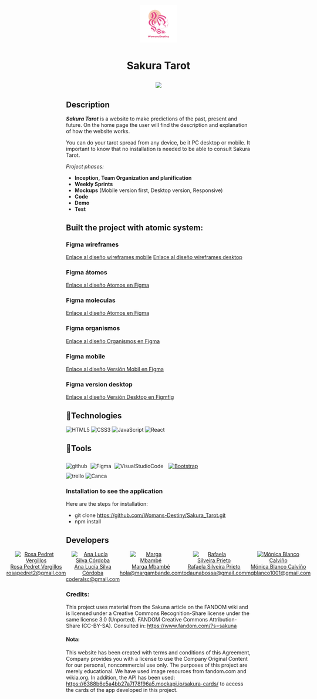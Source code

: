 # <p align="center"><img src="app/src/assets/womansDestiny.png"></img></p>

# <p align="center">Sakura Tarot
  <p align="center">
   <img src="https://img.shields.io/badge/STATUS-EN%20DESAROLLO-green">
   </p>
</p>


## Description

 ***Sakura Tarot*** is a website to make predictions of the past, present and future. On the home page the user will find the description and explanation of how the website works.

You can do your tarot spread from any device, be it PC desktop or mobile. It important to know that no installation is needed to be able to consult Sakura Tarot.

_Project phases:_

  -  **Inception, Team Organization and planification**
  - **Weekly Sprints**
  - **Mockups**  (Mobile version first, Desktop version, Responsive)
  - **Code**
  - **Demo**
  - **Test**

## Built the project with atomic system: 
### Figma wireframes
[Enlace al diseño wireframes mobile](app/src/assets/wireframeMobil.png)
[Enlace al diseño wireframes desktop](app/src/assetsfigmaDewireframeDesktop.png)
### Figma átomos
[Enlace al diseño Atomos en Figma](app/src/assets/atomos.png)
### Figma moleculas
[Enlace al diseño Atomos en Figma](app/src/assets/moleculas.png)
### Figma organismos
[Enlace al diseño Organismos en Figma](app/src/assets/organismos.png)
### Figma mobile
[Enlace al diseño Versión Mobil en Figma](app/src/assets/figmaMobile.png)
### Figma version desktop
[Enlace al diseño Versión Desktop en Figmfig](app/src/assets/figmaDesktop.png)


## :hammer:Technologies 

<div align=""> 
<img src="https://profilinator.rishav.dev/skills-assets/html5-original-wordmark.svg" alt="HTML5" height="50" />  
<img src="https://profilinator.rishav.dev/skills-assets/css3-original-wordmark.svg" alt="CSS3" height="50" />  
<img src="https://profilinator.rishav.dev/skills-assets/javascript-original.svg" alt="JavaScript" height="50" />
<img src="https://profilinator.rishav.dev/skills-assets/react-original-wordmark.svg" alt="React" height="50" />  
</div>

  
## :hammer:Tools

<div align="">  
<img src="https://cdn-icons-png.flaticon.com/512/25/25231.png" alt="github" width="50" heigth="50"/>
<img style="margin: 5px" src="https://profilinator.rishav.dev/skills-assets/figma-icon.svg" alt="Figma" height="50" />
<img src="https://upload.wikimedia.org/wikipedia/commons/thumb/9/9a/Visual_Studio_Code_1.35_icon.svg/512px-Visual_Studio_Code_1.35_icon.svg.png" alt="VisualStudioCode" height="50" />
<a href="https://getbootstrap.com/docs/3.4/javascript/" target="_blank"><img style="margin: 10px" src="https://profilinator.rishav.dev/skills-assets/bootstrap-plain.svg" alt="Bootstrap" height="50" /></a>  
</div>
<img src="https://w7.pngwing.com/pngs/115/721/png-transparent-trello-social-icons-icon.png" alt="trello" width="50" heigth="50"/>
 <img src="https://1000marcas.net/wp-content/uploads/2020/01/logo-Canva.png" alt="Canca" width="60" heigth="60"/>

### Installation to see the application
Here are the steps for installation:

- git clone https://github.com/Womans-Destiny/Sakura_Tarot.git
- npm install

## Developers

<div style="display: flex; justify-content: center;">
  <a href="https://github.com/Rosapedret2" style="display: flex; flex-direction: column; align-items: center; text-align: center;">
    <img src="https://avatars.githubusercontent.com/u/131767553?v=4" alt="Rosa Pedret Vergillos" width="115">
    <span>Rosa Pedret Vergillos</span>
    <span>rosapedret2@gmail.com</span>
  </a>
  <a href="https://github.com/alusilco" style="display: flex; flex-direction: column; align-items: center; text-align: center;">
    <img src="https://avatars.githubusercontent.com/u/131855670?v=4" alt="Ana Lucía Silva Córdoba" width="115">
    <span>Ana Lucía Silva Córdoba</span>
    <span>coderalsc@gmail.com</span>
  </a>
  <a href="https://github.com/marga" style="display: flex; flex-direction: column; align-items: center; text-align: center;">
    <img src="https://avatars.githubusercontent.com/u/000?v=4" alt="Marga Mbambé" width="115">
    <span>Marga Mbambé</span>
    <span>hola@margambande.com</span>
  </a>
  <a href="https://github.com/todaunabossa" style="display: flex; flex-direction: column; align-items: center; text-align: center;">
    <img src="https://avatars.githubusercontent.com/u/125391542?v=4" alt="Rafaela Silveira Prieto" width="115">
    <span>Rafaela Silveira Prieto</span>
    <span>todaunabossa@gmail.com</span>
  </a>
  <a href="https://github.com/mgblanco10" style="display: flex; flex-direction: column; align-items: center; text-align: center;">
    <img src="https://avatars.githubusercontent.com/u/107352744?v=4" alt="Mónica Blanco Calviño" width="115">
    <span>Mónica Blanco Calviño</span>
    <span>mgblanco1001@gmail.com</span>
  </a>
</div>





### Credits:
  This project uses material from the Sakuna article on the FANDOM wiki and is licensed under a Creative Commons Recognition-Share license under the same license 3.0 (Unported). FANDOM Creative Commons Attribution-Share (CC-BY-SA). Consulted in: https://www.fandom.com/?s=sakuna


#### Nota:
 This website has been created with terms and conditions of this Agreement, Company provides you with a license to use the Company Original Content for our personal, noncommercial use only. The purposes of this project are merely educational. We have used image resources from fandom.com and wikia.org. In addition, the API has been used: https://6388b6e5a4bb27a7f78f96a5.mockapi.io/sakura-cards/ to access the cards of the app developed in this project.
